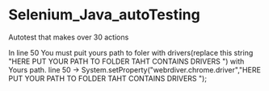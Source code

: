 # Selenium_Java_autoTesting
Autotest that makes over 30 actions

In line 50 You must puit yours path to foler with drivers(replace this string "HERE PUT YOUR PATH TO FOLDER TAHT CONTAINS DRIVERS ") with Yours path.
line 50 -> System.setProperty("webrdiver.chrome.driver","HERE PUT YOUR PATH TO FOLDER TAHT CONTAINS DRIVERS ");
